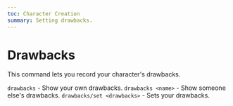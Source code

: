 ```yaml
---
toc: Character Creation
summary: Setting drawbacks.
---
```

# Drawbacks
This command lets you record your character's drawbacks.

`drawbacks` - Show your own drawbacks.
`drawbacks <name>` - Show someone else's drawbacks.
`drawbacks/set <drawbacks>` - Sets your drawbacks.